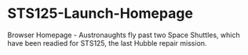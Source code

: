 # STS125-Launch-Homepage
Browser  Homepage - Austronaughts fly past two Space Shuttles, which have been readied for STS125, the last Hubble repair mission.
